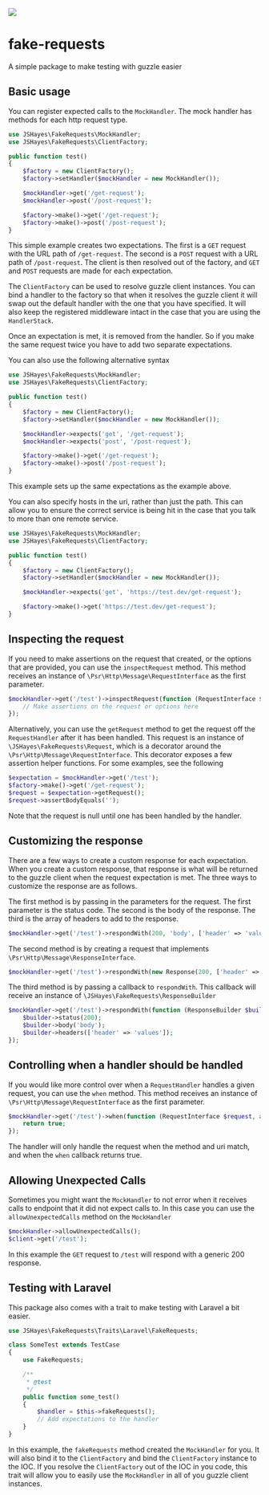 ![](https://travis-ci.org/jshayes/fake-requests.svg?branch=master)

# fake-requests
A simple package to make testing with guzzle easier

## Basic usage
You can register expected calls to the `MockHandler`. The mock handler has methods for each http request type.

```PHP
use JSHayes\FakeRequests\MockHandler;
use JSHayes\FakeRequests\ClientFactory;

public function test()
{
    $factory = new ClientFactory();
    $factory->setHandler($mockHandler = new MockHandler());

    $mockHandler->get('/get-request');
    $mockHandler->post('/post-request');

    $factory->make()->get('/get-request');
    $factory->make()->post('/post-request');
}
```

This simple example creates two expectations. The first is a `GET` request with the URL path of `/get-request`. The second is a `POST` request with a URL path of `/post-request`. The client is then resolved out of the factory, and `GET` and `POST` requests are made for each expectation.

The `ClientFactory` can be used to resolve guzzle client instances. You can bind a handler to the factory so that when it resolves the guzzle client it will swap out the default handler with the one that you have specified. It will also keep the registered middleware intact in the case that you are using the `HandlerStack`.

Once an expectation is met, it is removed from the handler. So if you make the same request twice you have to add two separate expectations.

You can also use the following alternative syntax
```PHP
use JSHayes\FakeRequests\MockHandler;
use JSHayes\FakeRequests\ClientFactory;

public function test()
{
    $factory = new ClientFactory();
    $factory->setHandler($mockHandler = new MockHandler());

    $mockHandler->expects('get', '/get-request');
    $mockHandler->expects('post', '/post-request');

    $factory->make()->get('/get-request');
    $factory->make()->post('/post-request');
}
```

This example sets up the same expectations as the example above.

You can also specify hosts in the uri, rather than just the path. This can allow you to ensure the correct service is being hit in the case that you talk to more than one remote service.
```PHP
use JSHayes\FakeRequests\MockHandler;
use JSHayes\FakeRequests\ClientFactory;

public function test()
{
    $factory = new ClientFactory();
    $factory->setHandler($mockHandler = new MockHandler());

    $mockHandler->expects('get', 'https://test.dev/get-request');

    $factory->make()->get('https://test.dev/get-request');
}
```

## Inspecting the request
If you need to make assertions on the request that created, or the options that are provided, you can use the `inspectRequest` method. This method receives an instance of `\Psr\Http\Message\RequestInterface` as the first parameter.
```PHP
$mockHandler->get('/test')->inspectRequest(function (RequestInterface $request, array $options) {
    // Make assertions on the request or options here
});
```

Alternatively, you can use the `getRequest` method to get the request off the `RequestHandler` after it has been handled. This request is an instance of `\JSHayes\FakeRequests\Request`, which is a decorator around the `\Psr\Http\Message\RequestInterface`. This decorator exposes a few assertion helper functions. For some examples, see the following
```PHP
$expectation = $mockHandler->get('/test');
$factory->make()->get('/get-request');
$request = $expectation->getRequest();
$request->assertBodyEquals('');
```

Note that the request is null until one has been handled by the handler.

## Customizing the response
There are a few ways to create a custom response for each expectation. When you create a custom response, that response is what will be returned to the guzzle client when the request expectation is met. The three ways to customize the response are as follows.

The first method is by passing in the parameters for the request. The first parameter is the status code. The second is the body of the response. The third is the array of headers to add to the response.
```PHP
$mockHandler->get('/test')->respondWith(200, 'body', ['header' => 'value]);
```

The second method is by creating a request that implements `\Psr\Http\Message\ResponseInterface`.
```PHP
$mockHandler->get('/test')->respondWith(new Response(200, ['header' => 'value'], 'body'));
```

The third method is by passing a callback to `respondWith`. This callback will receive an instance of `\JSHayes\FakeRequests\ResponseBuilder`
```PHP
$mockHandler->get('/test')->respondWith(function (ResponseBuilder $builder) {
    $builder->status(200);
    $builder->body('body');
    $builder->headers(['header' => 'values']);
});
```

## Controlling when a handler should be handled
If you would like more control over when a `RequestHandler` handles a given request, you can use the `when` method. This method receives an instance of `\Psr\Http\Message\RequestInterface` as the first parameter.

```PHP
$mockHandler->get('/test')->when(function (RequestInterface $request, array $options) {
    return true;
});
```

The handler will only handle the request when the method and uri match, and when the `when` callback returns true.

## Allowing Unexpected Calls
Sometimes you might want the `MockHandler` to not error when it receives calls to endpoint that it did not expect calls to. In this case you can use the `allowUnexpectedCalls` method on the `MockHandler`

```PHP
$mockHandler->allowUnexpectedCalls();
$client->get('/test');
```

In this example the `GET` request to `/test` will respond with a generic 200 response.

## Testing with Laravel
This package also comes with a trait to make testing with Laravel a bit easier.

```PHP
use JSHayes\FakeRequests\Traits\Laravel\FakeRequests;

class SomeTest extends TestCase
{
    use FakeRequests;

    /**
     * @test
     */
    public function some_test()
    {
        $handler = $this->fakeRequests();
        // Add expectations to the handler
    }
}
```

In this example, the `fakeRequests` method created the `MockHandler` for you. It will also bind it to the `ClientFactory` and bind the `ClientFactory` instance to the IOC. If you resolve the `ClientFactory` out of the IOC in you code, this trait will allow you to easily use the `MockHandler` in all of you guzzle client instances.
